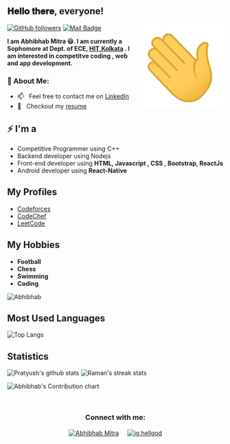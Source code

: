 <h2> 𝐇𝐞𝐥𝐥𝐨 𝐭𝐡𝐞𝐫𝐞, everyone! <img src="" width="30px"></h2>
<img align='right' src='https://github.com/Abhibhab/Abhibhab/blob/main/Hi.gif' width='200"'>

[![GitHub followers](https://img.shields.io/github/followers/Abhibhab?label=Follow&style=social)](https://github.com/Abhibhab/?tab=followers)
[![Mail Badge](https://img.shields.io/badge/-abhibhab2001@gmail.com-0078D4?style=flat&logo=Microsoft-Outlook&logoColor=white&link=mailto:abhibhab2001@gmail.com)](mailto:abhibhab2001@gmail.com)

**I am Abhibhab Mitra 😃. I am currently a Sophomore at Dept. of ECE, [HIT,Kolkata](https://www.heritageit.edu/) . I am interested in competitve coding , web and app development.**

### 🧐 About Me:
- 📫 &nbsp; Feel free to contact me on [LinkedIn](https://www.linkedin.com/in/abhibhab-mitra/)
- 📝 &nbsp; Checkout my [resume]()

## ⚡ I'm a
- Competitive Programmer using  C++
- Backend developer using  Nodejs
- Front-end developer using **HTML, Javascript , CSS , Bootstrap, ReactJs**
- Android developer using **React-Native**

## My Profiles
- [Codeforces](https://codeforces.com/profile/hellgod13)
- [CodeChef](https://www.codechef.com/users/hellgod13)
- [LeetCode](https://leetcode.com/hellgod13/)

## My Hobbies
- **Football**
- **Chess**
- **Swimming**
- **Coding**

<p align="left"> <img src="https://komarev.com/ghpvc/?username=Abhibhab&label=Profile%20views&color=0e75b6&style=flat" alt="Abhibhab" /> </p>

## Most Used Languages

![Top Langs](https://github-readme-stats.vercel.app/api/top-langs/?username=Abhibhab&theme=chartreuse-dark&layout=compact)

## Statistics 
![Pratyush's github stats](https://github-readme-stats.vercel.app/api?username=Abhibhab&theme=blue-green) ![Raman's streak stats](https://github-readme-streak-stats.herokuapp.com/?user=Abhibhab&theme=blue-green)

![Abhibhab's Contribution chart](https://activity-graph.herokuapp.com/graph?username=Abhibhab&theme=react-dark)

<br>


<h3 align="center">Connect with me:</h3>
<p align="center">
<a href="https://www.linkedin.com/in/abhibhab-mitra/" target="blank"><img align="center" src="https://img.icons8.com/cute-clipart/64/000000/linkedin.png" alt="Abhibhab Mitra" height="50" width="50" /></a>&nbsp;&nbsp;&nbsp;&nbsp;
<a href="https://www.instagram.com/ig.hellgod/" target="blank"><img align="center" src="https://img.icons8.com/cute-clipart/64/000000/instagram-new.png" alt="ig.hellgod" height="50" width="50" /></a>
</p>

